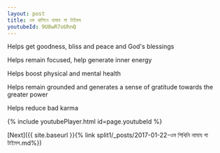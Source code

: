 ```yaml
---
layout: post
title: ওম থালিনে নামায গা টাইমস
youtubeId: 9U8wR7oUhnQ
---
```

 
 
Helps get goodness, bliss and peace and God's blessings
 
Helps remain focused, help generate inner energy 
 
Helps boost physical and mental health 
 
Helps remain grounded and generates a sense of gratitude towards the greater power 
 
Helps reduce bad karma
 
 
 
 


{% include youtubePlayer.html id=page.youtubeId %}
 
[Next]({{ site.baseurl }}{% link  split1/_posts/2017-01-22-ওম শিখিনি নামায গা টাইমস.md%})
 
